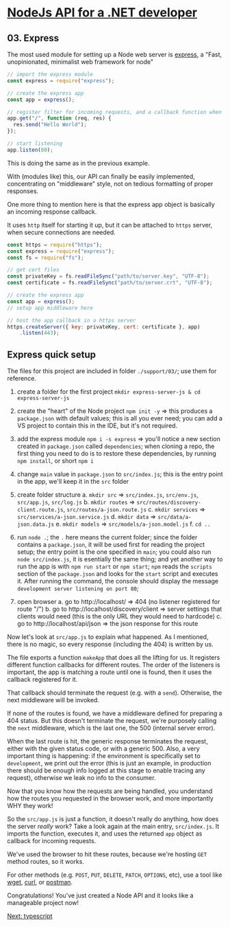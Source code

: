 # [NodeJs API for a .NET developer](../README.md)



## 03. Express

The most used module for setting up a Node web server is [express](https://expressjs.com/), a "Fast, unopinionated, minimalist web framework for node"

```javascript
// import the express module
const express = require("express");

// create the express app
const app = express();

// register filter for incoming requests, and a callback function when a match is made
app.get("/", function (req, res) {
  res.send("Hello World");
});

// start listening
app.listen(80);
```
This is doing the same as in the previous example.

With (modules like) this, our API can finally be easily implemented, concentrating on "middleware" style, not on tedious formatting of proper responses.

One more thing to mention here is that the express app object is basically an incoming response callback.

It uses `http` itself for starting it up, but it can be attached to `https` server, when secure connections are needed.
```javascript
const https = require("https");
const express = require("express");
const fs = require("fs");

// get cert files
const privateKey = fs.readFileSync("path/to/server.key", "UTF-8");
const certificate = fs.readFileSync("path/to/server.crt", "UTF-8");

// create the express app
const app = express();
// setup app middleware here

// host the app callback in a https server
https.createServer({ key: privateKey, cert: certificate }, app)
	.listen(443);
```

## Express quick setup

The files for this project are included in folder `./support/03/`; use them for reference.
1. create a folder for the first project `mkdir express-server-js & cd express-server-js`
2. create the "heart" of the Node project `npm init -y` => this produces a `package.json` with default values; this is all you ever need;
you can add a VS project to contain this in the IDE, but it's not required.
3.  add the express module `npm i -s express` => you'll notice a new section created in `package.json` called `dependencies`;
when cloning a repo, the first thing you need to do is to restore these dependencies, by running `npm install`, or short `npm i`
4. change `main` value in `package.json` to `src/index.js`; this is the entry point in the app, we'll keep it in the `src` folder
5. create folder structure
   a. `mkdir src` => `src/index.js`, `src/env.js`, `src/app.js`, `src/log.js`
   b. `mkdir routes` => `src/routes/discovery-client.route.js`, `src/routes/a-json.route.js`
   c. `mkdir services` => `src/services/a-json.service.js`
   d. `mkdir data` => `src/data/a-json.data.js`
   e. `mkdir models` => `src/models/a-json.model.js`
   f. `cd ..`
6. run `node .`; the `.` here means the current folder; since the folder contains a `package.json`, it will be used first for reading the project setup;
the entry point is the one specified in `main`; you could also run `node src/index.js`, it is esentially the same thing;
and yet another way to run the app is with `npm run start` or `npm start`;
`npm` reads the `scripts` section of the `package.json` and looks for the `start` script and executes it.
After running the command, the console should display the message `development server listening on port 80`;

7. open browser 
   a. go to http://localhost/ => 404 (no listener registered for route "/")
   b. go to http://localhost/discovery/client => server settings that clients would need (this is the only URL they would need to hardcode)
   c. go to http://localhost/api/json => the json response for this route

Now let's look at `src/app.js` to explain what happened. As I mentioned, there is no magic, so every response (including the 404) is written by us.

The file exports a function `makeApp` that does all the lifting for us. It registers different function callbacks for different routes.
The order of the listeners is important, the app is matching a route until one is found, then it uses the callback registered for it.

That callback should terminate the request (e.g. with a `send`). Otherwise, the next middleware will be invoked.

If none of the routes is found, we have a middleware defined for preparing a 404 status. But this doesn't terminate the request,
we're purposely calling the `next` middleware, which is the last one, the 500 (internal server error).

When the last route is hit, the generic response terminates the request, either with the given status code, or with a generic 500.
Also, a very important thing is happening: if the environment is specifically set to `development`, we print out the error
(this is just an example, in production there should be enough info logged at this stage to enable tracing any request),
otherwise we leak no info to the consumer.

Now that you know how the requests are being handled, you understand how the routes you requested in the browser work, and more importantly WHY they work!

So the `src/app.js` is just a function, it doesn't really do anything, how does the server *really* work?
Take a look again at the main entry, `src/index.js`.
It imports the function, executes it, and uses the returned `app` object as callback for incoming requests.

We've used the browser to hit these routes, because we're hosting `GET` method routes, so it works.

For other methods (e.g. `POST`, `PUT`, `DELETE`, `PATCH`, `OPTIONS`, etc), use a tool like [wget](https://www.gnu.org/software/wget/), [curl](https://curl.haxx.se/), or [postman](https://www.getpostman.com/).

Congratulations! You've just created a Node API and it looks like a manageable project now!



[Next: typescript](04-typescript.md)
